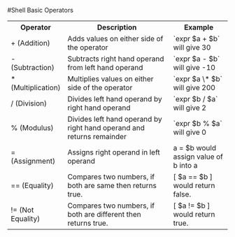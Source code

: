 #Shell Basic Operators


<table class="table table-bordered">
<tbody><tr>
<th style="text-align:center;width:23%">Operator</th>
<th style="text-align:center;width:50%">Description</th>
<th style="text-align:center;width:40%">Example</th>
</tr>
<tr>
<td class="ts">+ (Addition)</td>
<td>Adds values on either side of the operator</td>
<td>`expr $a + $b` will give 30</td>
</tr>
<tr>
<td class="ts">- (Subtraction)</td>
<td>Subtracts right hand operand from left hand operand</td>
<td>`expr $a - $b` will give -10</td>
</tr>
<tr>
<td class="ts">* (Multiplication)</td>
<td>Multiplies values on either side of the operator</td>
<td>`expr $a \* $b` will give 200</td>
</tr>
<tr>
<td class="ts">/ (Division)</td>
<td>Divides left hand operand by right hand operand</td><td>`expr $b / $a` will give 2</td>
</tr>
<tr>
<td class="ts">% (Modulus)</td>
<td>Divides left hand operand by right hand operand and returns remainder</td>
<td>`expr $b % $a` will give 0</td>
</tr>
<tr>
<td class="ts">= (Assignment)</td>
<td style="vertical-align:middle;">Assigns right operand in left operand</td>
<td>a = $b would assign value of b into a</td>
</tr>
<tr>
<td class="ts">== (Equality)</td>
<td>Compares two numbers, if both are same then returns true.</td>
<td>[ $a == $b ] would return false.</td>
</tr>
<tr>
<td class="ts">!= (Not Equality)</td>
<td>Compares two numbers, if both are different then returns true.</td>
<td>[ $a != $b ] would return true.</td>
</tr>
</tbody></table>